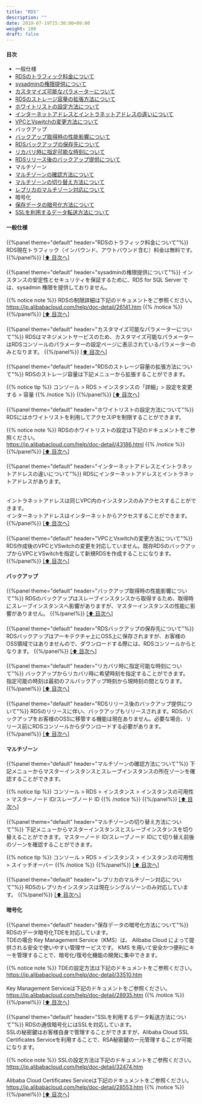 ```yaml
---
title: "RDS"
description: ""
date: 2019-07-19T15:30:00+09:00
weight: 100
draft: false
---
```

<h4 id="index">目次</h4>

* 一般仕様
 * [RDSのトラフィック料金について](#RDSのトラフィック料金について)
 * [sysadminの権限提供について](#sysadminの権限提供について)
 * [カスタマイズ可能なパラメーターについて](#カスタマイズ可能なパラメーターについて)
 * [RDSのストレージ容量の拡張方法について](#RDSのストレージ容量の拡張方法について)
 * [ホワイトリストの設定方法について](#ホワイトリストの設定方法について)
 * [インターネットアドレスとイントラネットアドレスの違いについて](#インターネットアドレスとイントラネットアドレスの違いについて)
 * [VPCとVswitchの変更方法について](#VPCとVswitchの変更方法について)
* バックアップ
 * [バックアップ取得時の性能影響について](#バックアップ取得時の性能影響について)
 * [RDSバックアップの保存先について](#RDSバックアップの保存先について)
 * [リカバリ時に指定可能な時刻について](#リカバリ時に指定可能な時刻について)
 * [RDSリリース後のバックアップ提供について](#RDSリリース後のバックアップ提供について)
* マルチゾーン
 * [マルチゾーンの確認方法について](#マルチゾーンの確認方法について)
 * [マルチゾーンの切り替え方法について](#マルチゾーンの切り替え方法について)
 * [レプリカのマルチゾーン対応について](#レプリカのマルチゾーン対応について)
* 暗号化
 * [保存データの暗号化方法について](#保存データの暗号化方法について)
 * [SSLを利用するデータ転送方法について](#SSLを利用するデータ転送方法について)

#### 一般仕様
<h4 id="RDSのトラフィック料金について"></h4>
{{%panel theme="default" header="RDSのトラフィック料金について"%}}
RDS現在トラフィック（インバウンド、アウトバウンド含む）料金は無料です。
{{%/panel%}}
<a href="#index">[⬆ 目次へ]</a>

<h4 id="sysadminの権限提供について"></h4>
{{%panel theme="default" header="sysadminの権限提供について"%}}
インスタンスの安定性とセキュリティを保証するために、RDS for SQL Server では、sysadmin 権限を提供しておりません。

{{% notice note %}}
RDSの制限詳細は下記のドキュメントをご参照ください。<br>
https://jp.alibabacloud.com/help/doc-detail/26141.htm
{{% /notice %}}
{{%/panel%}}
<a href="#index">[⬆ 目次へ]</a>

<h4 id="カスタマイズ可能なパラメーターについて"></h4>
{{%panel theme="default" header="カスタマイズ可能なパラメーターについて"%}}
RDSはマネジメントサービスのため、カスタマイズ可能なパラメーターはRDSコンソールのパラメーターの設定ページに表示されているパラメーターのみとなります。
{{%/panel%}}
<a href="#index">[⬆ 目次へ]</a>

<h4 id="RDSのストレージ容量の拡張方法について"></h4>
{{%panel theme="default" header="RDSのストレージ容量の拡張方法について"%}}
RDSのストレージ容量は下記メニューから拡張することができます。

{{% notice tip %}}
コンソール > RDS > インスタンスの「詳細」> 設定を変更する > 容量
{{% /notice %}}
{{%/panel%}}
<a href="#index">[⬆ 目次へ]</a>

<h4 id="ホワイトリストの設定方法について"></h4>
{{%panel theme="default" header="ホワイトリストの設定方法について"%}}
RDSにはホワイトリストを利用してアクセスIPを制限することができます。

{{% notice note %}}
RDSのホワイトリストの設定は下記のドキュメントをご参照ください。<br>
https://jp.alibabacloud.com/help/doc-detail/43186.html
{{% /notice %}}
{{%/panel%}}
<a href="#index">[⬆ 目次へ]</a>

<h4 id="インターネットアドレスとイントラネットアドレスの違いについて"></h4>
{{%panel theme="default" header="インターネットアドレスとイントラネットアドレスの違いについて"%}}
RDSにインターネットアドレスとイントラネットアドレスがあります。<br><br>

イントラネットアドレスは同じVPC内のインスタンスのみアクセスすることができます。<br>
インターネットアドレスはインターネットからアクセスすることができます。
{{%/panel%}}
<a href="#index">[⬆ 目次へ]</a>

<h4 id="VPCとVswitchの変更方法について"></h4>
{{%panel theme="default" header="VPCとVswitchの変更方法について"%}}
RDS作成後のVPCとVSwitchの変更を対応していません。既存RDSのバックアップからVPCとVSwitchを指定して新規RDSを作成することになります。
{{%/panel%}}
<a href="#index">[⬆ 目次へ]</a>

#### バックアップ
<h4 id="バックアップ取得時の性能影響について"></h4>
{{%panel theme="default" header="バックアップ取得時の性能影響について"%}}
RDSのバックアップはスレーブインスタンスから取得するため、取得時にスレーブインスタンスへ影響がありますが、マスターインスタンスの性能に影響がありません。
{{%/panel%}}
<a href="#index">[⬆ 目次へ]</a>

<h4 id="RDSバックアップの保存先について"></h4>
{{%panel theme="default" header="RDSバックアップの保存先について"%}}
RDSバックアップはアーキテクチャ上にOSS上に保存されますが、お客様のOSS領域ではありませんので、ダウンロードする際には、RDSコンソールからとなります。
{{%/panel%}}
<a href="#index">[⬆ 目次へ]</a>

<h4 id="リカバリ時に指定可能な時刻について"></h4>
{{%panel theme="default" header="リカバリ時に指定可能な時刻について"%}}
バックアップからリカバリ時に希望時刻を指定することができます。<br>
指定可能の時刻は最初のフルバックアップ時刻から現時刻の間となります。
{{%/panel%}}
<a href="#index">[⬆ 目次へ]</a>

<h4 id="RDSリリース後のバックアップ提供について"></h4>
{{%panel theme="default" header="RDSリリース後のバックアップ提供について"%}}
RDSのリリースに伴い、バックアップもリリースされます。RDSのバックアップをお客様のOSSに移管する機能は現在ありません。必要な場合、リリース前にRDSコンソールからダウンロードする必要があります。
{{%/panel%}}
<a href="#index">[⬆ 目次へ]</a>

#### マルチゾーン
<h4 id="マルチゾーンの確認方法について"></h4>
{{%panel theme="default" header="マルチゾーンの確認方法について"%}}
下記メニューからマスターインスタンスとスレーブインスタンスの所在ゾーンを確認することができます。

{{% notice tip %}}
コンソール > RDS > インスタンス > インスタンスの可用性 > マスターノード ID/スレーブノード ID
{{% /notice %}}
{{%/panel%}}
<a href="#index">[⬆ 目次へ]</a>

<h4 id="マルチゾーンの切り替え方法について"></h4>
{{%panel theme="default" header="マルチゾーンの切り替え方法について"%}}
下記メニューからマスターインスタンスとスレーブインスタンスを切り替えることができます。マスターノード ID/スレーブノード IDにて切り替え前後のゾーンを確認することができます。

{{% notice tip %}}
コンソール > RDS > インスタンス > インスタンスの可用性 > スイッチオーバー
{{% /notice %}}
{{%/panel%}}
<a href="#index">[⬆ 目次へ]</a>

<h4 id="レプリカのマルチゾーン対応について"></h4>
{{%panel theme="default" header="レプリカのマルチゾーン対応について"%}}
RDSのレプリカインスタンスは現在シングルゾーンのみ対応しています。
{{%/panel%}}
<a href="#index">[⬆ 目次へ]</a>

#### 暗号化
<h4 id="保存データの暗号化方法について"></h4>
{{%panel theme="default" header="保存データの暗号化方法について"%}}
RDSのデータ暗号化TDEを対応しています。<br>
TDEの場合 Key Management Service（KMS）は、 Alibaba Cloud によって提供される安全で使いやすい管理サービスです。 KMS を用いて安全かつ便利にキーを管理することで、暗号化/復号化機能の開発に集中できます。

{{% notice note %}}
TDEの設定方法は下記のドキュメントをご参照ください。<br>
https://jp.alibabacloud.com/help/doc-detail/33510.htm<br><br>
Key Management Serviceは下記のドキュメントをご参照ください。<br>
https://jp.alibabacloud.com/help/doc-detail/28935.htm
{{% /notice %}}
{{%/panel%}}
<a href="#index">[⬆ 目次へ]</a>

<h4 id="SSLを利用するデータ転送方法について"></h4>
{{%panel theme="default" header="SSLを利用するデータ転送方法について"%}}
RDSの通信暗号化にはSSLを対応しています。<br>
SSLの秘密鍵はお客様自身で管理することができますが、Alibaba Cloud SSL Certificates Serviceを利用することで、RSA秘密鍵の一元管理することが可能になります。

{{% notice note %}}
SSLの設定方法は下記のドキュメントをご参照ください。<br>
https://jp.alibabacloud.com/help/doc-detail/32474.htm<br><br>
Alibaba Cloud Certificates Serviceは下記のドキュメントをご参照ください。<br>
https://jp.alibabacloud.com/help/doc-detail/28553.htm
{{% /notice %}}
{{%/panel%}}
<a href="#index">[⬆ 目次へ]</a>
